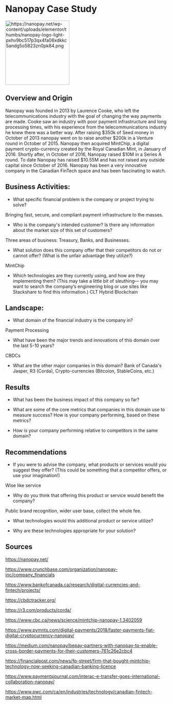 # Nanopay Case Study

<img src="https://nanopay.net/wp-content/uploads/elementor/thumbs/nanopay-logo-light-pxhv9bc517p3qx4fa06xdkkc5andg5o5823zn0pk84.png" alt="https://nanopay.net/wp-content/uploads/elementor/thumbs/nanopay-logo-light-pxhv9bc517p3qx4fa06xdkkc5andg5o5823zn0pk84.png" width="200"/>

## Overview and Origin
Nanopay was founded in 2013 by Laurence Cooke, who left the telecommunications industry with the goal of changing the way payments are made. Cooke saw an industry with poor payment infrastructure and long processing times, with his experience from the telecommunications industry he knew there was a better way. After raising $350k of Seed money in October of 2013 nanopay went on to raise another $200k in a Venture round in October of 2015. Nanopay then acquired MintChip, a digital payment crypto-currency created by the Royal Canadian Mint, in January of 2016. Shortly after, in October of 2016, Nanopay raised $10M in a Series A round. To date Nanopay has raised $10.55M and has not raised any outside capital since October of 2016. Nanopay has been a very innovative company in the Canadian FinTech space and has been fascinating to watch.

## Business Activities:

* What specific financial problem is the company or project trying to solve?

Bringing fast, secure, and compliant payment infrastructure to the masses.

* Who is the company's intended customer?  Is there any information about the market size of this set of customers?

Three areas of business: Treasury, Banks, and Businesses. 

* What solution does this company offer that their competitors do not or cannot offer? (What is the unfair advantage they utilize?)

MintChip

* Which technologies are they currently using, and how are they implementing them? (This may take a little bit of sleuthing–– you may want to search the company’s engineering blog or use sites like Stackshare to find this information.)
CLT Hybrid Blockchain
## Landscape:

* What domain of the financial industry is the company in?

Payment Processing

* What have been the major trends and innovations of this domain over the last 5-10 years?

CBDCs

* What are the other major companies in this domain?
Bank of Canada's Jasper, R3 (Corda), Crypto-currencies (Bitcoion, StableCoins, etc.) 
## Results

* What has been the business impact of this company so far?

* What are some of the core metrics that companies in this domain use to measure success? How is your company performing, based on these metrics?

* How is your company performing relative to competitors in the same domain?

## Recommendations

* If you were to advise the company, what products or services would you suggest they offer? (This could be something that a competitor offers, or use your imagination!)

Wise like service

* Why do you think that offering this product or service would benefit the company?

Public brand recognition, wider user base, collect the whole fee.

* What technologies would this additional product or service utilize?

* Why are these technologies appropriate for your solution?


## Sources

https://nanopay.net/

https://www.crunchbase.com/organization/nanopay-inc/company_financials

https://www.bankofcanada.ca/research/digital-currencies-and-fintech/projects/

https://cbdctracker.org/

https://r3.com/products/corda/

https://www.cbc.ca/news/science/mintchip-nanopay-1.3402059

https://www.pymnts.com/digital-payments/2018/faster-payments-fiat-digital-cryptocurrency-nanopay/

https://medium.com/nanopay/bepay-partners-with-nanopay-to-enable-cross-border-payments-for-their-customers-761c26e2cbc4

https://financialpost.com/news/fp-street/firm-that-bought-mintchip-technology-now-seeking-canadian-banking-licence

https://www.paymentsjournal.com/interac-e-transfer-goes-international-collaboration-nanopay/

https://www.pwc.com/ca/en/industries/technology/canadian-fintech-market-map.html